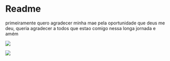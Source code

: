 # Readme
primeiramente quero agradecer minha mae pela oportunidade que deus me deu, queria agradecer a todos que estao comigo nessa longa jornada e amém




![](https://m.media-amazon.com/images/I/71uNSPjw1bL.__AC_SX300_SY300_QL70_ML2_.jpg)

![](https://encrypted-tbn0.gstatic.com/images?q=tbn:ANd9GcTsP5duAJ82_PT4SR10L0wHOXRMPZRWG5s9NBp0KAcBZg&s)
